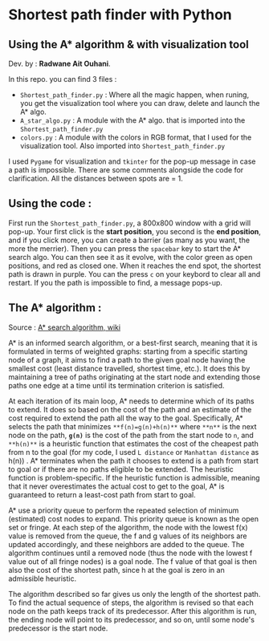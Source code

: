 # Shortest path finder with Python
## Using the A* algorithm & with visualization tool 

Dev. by : **Radwane Ait Ouhani**.


In this repo. you can find 3 files :
* `Shortest_path_finder.py` : Where all the magic happen, when runing, you get the visualization tool where you can draw, delete and launch the A* algo. 
* `A_star_algo.py` : A module with the A* algo. that is imported into the `Shortest_path_finder.py`
* `colors.py` : A module with the colors in RGB format, that I used for the visualization tool. Also imported into `Shortest_path_finder.py`

I used `Pygame` for visualization and `tkinter` for the pop-up message in case a path is impossible. There are some comments alongside the code for clarification.
All the distances between spots are = 1.    

## Using the code : 

First run the `Shortest_path_finder.py`, a 800x800 window with a grid will pop-up. Your first click is the **start position**, you second is the **end position**, 
and if you click more, you can create a barrier (as many as you want, the more the merrier). Then you can press the `spacebar` key to start the A* search algo. You
can then see it as it evolve, with the color green as open positions, and red as closed one. When it reaches the end spot, the shortest path is drawn in purple. 
You can the press `c` on your keybord to clear all and restart. If you the path is impossible to find, a message pops-up. 

## The A* algorithm :
Source : [A* search algorithm, wiki](https://en.wikipedia.org/wiki/A*_search_algorithm)

A* is an informed search algorithm, or a best-first search, meaning that it is formulated in terms of weighted graphs: starting from a specific starting node 
of a graph, it aims to find a path to the given goal node having the smallest cost (least distance travelled, shortest time, etc.). It does this by maintaining
a tree of paths originating at the start node and extending those paths one edge at a time until its termination criterion is satisfied.

At each iteration of its main loop, A* needs to determine which of its paths to extend. It does so based on the cost of the path and an estimate of the cost 
required to extend the path all the way to the goal. Specifically, A* selects the path that minimizes `**f(n)=g(n)+h(n)**` where `**n**` is the next node 
on the path, **`g(n)`** is the cost of the path from the start node to `n`, and `**h(n)**` is a heuristic function that estimates the cost of the 
cheapest path from n to the goal (for my code, I used `L distance` or `Manhattan distance` as h(n)) . A* terminates when the path it chooses to extend is a path
from start to goal or if there are no paths eligible to be extended. The heuristic function is problem-specific. If the heuristic function is admissible, meaning 
that it never overestimates the actual cost to get to the goal, A* is guaranteed to return a least-cost path from start to goal.

A* use a priority queue to perform the repeated selection of minimum (estimated) cost nodes to expand. This priority queue is known
as the open set or fringe. At each step of the algorithm, the node with the lowest f(x) value is removed from the queue, the f and g values of its neighbors 
are updated accordingly, and these neighbors are added to the queue. The algorithm continues until a removed node (thus the node with the lowest f value out
of all fringe nodes) is a goal node. The f value of that goal is then also the cost of the shortest path, since h at the goal is zero in an admissible
heuristic.

The algorithm described so far gives us only the length of the shortest path. To find the actual sequence of steps, the algorithm is revised so 
that each node on the path keeps track of its predecessor. After this algorithm is run, the ending node will point to its predecessor, and so on, until some
node's predecessor is the start node.


